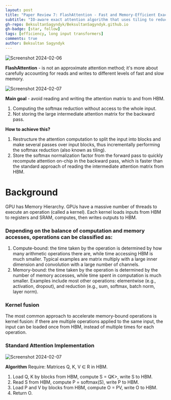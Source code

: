 ```yaml
---
layout: post
title: "Paper Review 7: FlashAttention - Fast and Memory-Efficient Exact Attention with IO-Awareness"
subtitle: "IO-aware exact attention algorithm that uses tiling to reduce the number of memory reads/writes"
gh-repo: BeksultanSagyndyk/BeksultanSagyndyk.github.io
gh-badge: [star, follow]
tags: [efficiency, long input transformers]
comments: true
author: Beksultan Sagyndyk
---
```


![Screenshot 2024-02-06](https://github.com/BeksultanSagyndyk/BeksultanSagyndyk.github.io/assets/46630209/6ca75c46-0ab3-4910-b780-6bab0716a939)

**FlashAttention** - is not an approximate attention method; it's more about carefully accounting for reads and writes to different levels of fast and slow memory.

![Screenshot 2024-02-07](https://github.com/BeksultanSagyndyk/BeksultanSagyndyk.github.io/assets/46630209/f5a57483-e7a1-4ea2-97b2-ba3a02123382)

**Main goal** - avoid reading and writing the attention matrix to and from HBM.
1. Computing the softmax reduction without access to the whole input.
2. Not storing the large intermediate attention matrix for the backward pass.

**How to achieve this?**
1. Restructure the attention computation to split the input into blocks and make several passes over input blocks, thus incrementally performing the softmax reduction (also known as tiling).
2. Store the softmax normalization factor from the forward pass to quickly recompute attention on-chip in the backward pass, which is faster than the standard approach of reading the intermediate attention matrix from HBM.

# Background
GPU has Memory Hierarchy. GPUs have a massive number of threads to execute an operation (called a kernel). Each kernel loads inputs from HBM to registers and SRAM, computes, then writes outputs to HBM.

### Depending on the balance of computation and memory accesses, operations can be classified as:

1. Compute-bound: the time taken by the operation is determined by how many arithmetic operations there are, while time accessing HBM is much smaller. Typical examples are matrix multiply with a large inner dimension and convolution with a large number of channels.
2. Memory-bound: the time taken by the operation is determined by the number of memory accesses, while time spent in computation is much smaller. Examples include most other operations: elementwise (e.g., activation, dropout), and reduction (e.g., sum, softmax, batch norm, layer norm).

### Kernel fusion
The most common approach to accelerate memory-bound operations is kernel fusion: if there are multiple operations applied to the same input, the input can be loaded once from HBM, instead of multiple times for each operation.

### Standard Attention Implementation
![Screenshot 2024-02-07](https://github.com/BeksultanSagyndyk/BeksultanSagyndyk.github.io/assets/46630209/3195bcde-6e9c-478b-a70f-9349dc1ce4e7)

**Algorithm**
Require: Matrices Q, K, V ∈ R in HBM.
1. Load Q, K by blocks from HBM, compute S = QK>, write S to HBM.
2. Read S from HBM, compute P = softmax(S), write P to HBM.
3. Load P and V by blocks from HBM, compute O = PV, write O to HBM.
4. Return O.
